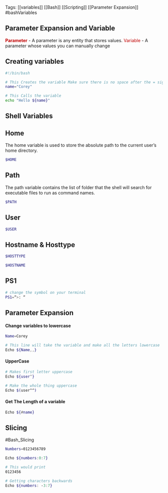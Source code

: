 Tags: [[variables]] [[Bash]] [[Scripting]] [[Parameter Expansion]] #bashVariables

## Parameter Expansion and Variable

**<span style="color:rgb(192, 0, 0)">Parameter</span>** - A parameter is any entity that stores values.
<span style="color:rgb(192, 0, 0)">Variable</span> - A parameter whose values you can manually change


## Creating variables

```Bash
#!/bin/bash

# This Creates the variable Make sure there is no space after the = sign
name="Corey"

# This Calls the variable
echo "Hello ${name}"
```

## Shell Variables

## Home
The home variable is used to store the absolute path to the current user’s home directory.
```Bash
$HOME
```
## Path 
The path variable contains the list of folder that the shell will search for executable files to run as command names.
```Bash
$PATH
```

## User 
```Bash
$USER
```

## Hostname & Hosttype
```Bash
$HOSTTYPE

$HOSTNAME
```

## PS1
```bash
# change the symbol on your terminal 
PS1=“>: “
```


## Parameter Expansion

#### Change variables to lowercase
```Bash
Name=Corey

# This line will take the variable and make all the letters lowercase
Echo ${Name,,}


```


#### UpperCase
```bash
# Makes first letter uppercase
Echo ${user^}

# Make the whole thing uppercase
Echo $(user^^)
```

#### Get The Length of a variable
```bash
Echo ${#name}
```


## Slicing 
#Bash_Slicing
```bash
Numbers=0123456789

Echo ${numbers:0:7}

# This would print 
0123456

# Getting characters backwards
Echo ${numbers: -3:7}

```






